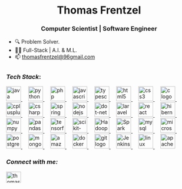 <h1 align="center">Thomas Frentzel
<h3 align="center">Computer Scientist | Software Engineer</h3>


- 🔍 Problem Solver.
- 🧑‍💻 Full-Stack | A.I. & M.L.
- 📫 thomasfrentzel@96gmail.com

##

### _Tech Stack_:

<div align="left">
  <a href="https://www.java.com/" target="_blank">
    <img src="https://cdn.jsdelivr.net/gh/devicons/devicon/icons/java/java-original.svg" height="40" alt="java logo" />
  </a>
  <img width="12" />
  <a href="https://www.python.org/" target="_blank">
    <img src="https://cdn.jsdelivr.net/gh/devicons/devicon/icons/python/python-original.svg" height="40" alt="python logo" />
  </a>
  <img width="12" />
  <a href="https://www.php.net/" target="_blank">
    <img src="https://skillicons.dev/icons?i=php" height="40" alt="php logo" />
  </a>
  <img width="12" />
  <a href="https://developer.mozilla.org/en-US/docs/Web/JavaScript" target="_blank">
    <img src="https://skillicons.dev/icons?i=js" height="40" alt="javascript logo" />
  </a>
  <img width="12" />
  <a href="https://www.typescriptlang.org/" target="_blank">
    <img src="https://skillicons.dev/icons?i=ts" height="40" alt="typescript logo" />
  </a>
  <img width="12" />
  <a href="https://developer.mozilla.org/en-US/docs/Web/HTML" target="_blank">
    <img src="https://skillicons.dev/icons?i=html" height="40" alt="html5 logo" />
  </a>
  <img width="12" />
  <a href="https://developer.mozilla.org/en-US/docs/Web/CSS" target="_blank">
    <img src="https://skillicons.dev/icons?i=css" height="40" alt="css3 logo" />
  </a>
  <img width="12" />
  <a href="https://www.cprogramming.com/tutorial/c-tutorial.html?inl=nv" target="_blank">
    <img src="https://skillicons.dev/icons?i=c" height="40" alt="c logo" />
  </a>
  <img width="12" />
  <a href="https://www.cplusplus.com/" target="_blank">
    <img src="https://skillicons.dev/icons?i=cpp" height="40" alt="cplusplus logo" />
  </a>
  <img width="12" />
  <a href="https://learn.microsoft.com/en-us/dotnet/csharp/" target="_blank">
    <img src="https://skillicons.dev/icons?i=cs" height="40" alt="csharp logo" />
  </a>
  <img width="12" />
  <a href="https://spring.io/" target="_blank">
    <img src="https://cdn.simpleicons.org/spring/6DB33F" height="40" alt="spring logo" />
  </a>
  <img width="12" />
  <a href="https://nodejs.org/" target="_blank">
    <img src="https://cdn.simpleicons.org/nodedotjs/339933" height="40" alt="nodejs logo" />
  </a>
  <img width="12" />
    <a href="https://learn.microsoft.com/pt-br/dotnet/" target="_blank">
  <img src="https://cdn.jsdelivr.net/gh/devicons/devicon/icons/dot-net/dot-net-original.svg" height="40" alt="dot-net logo"  />
</a>
  <img width="12" />
  <a href="https://laravel.com/" target="_blank">
    <img src="https://cdn.simpleicons.org/laravel/FF2D20" height="40" alt="laravel logo" />
  </a>
  <img width="12" />
  <a href="https://reactjs.org/" target="_blank">
    <img src="https://cdn.simpleicons.org/react/61DAFB" height="40" alt="react logo" />
  </a>
  <img width="12" />
  <a href="https://hibernate.org/" target="_blank">
    <img src="https://cdn.simpleicons.org/hibernate/59666C" height="40" alt="hibernate logo" />
  </a>
  <img width="12" />
  <a href="https://numpy.org/" target="_blank">
    <img src="https://cdn.jsdelivr.net/gh/devicons/devicon/icons/numpy/numpy-original.svg" height="40" alt="numpy logo" />
  </a>
  <img width="12" />
  <a href="https://pandas.pydata.org/" target="_blank">
    <img src="https://cdn.jsdelivr.net/gh/devicons/devicon/icons/pandas/pandas-original.svg" height="40" alt="pandas logo" />
  </a>
  <img width="12" />
  <a href="https://www.tensorflow.org/" target="_blank">
    <img src="https://cdn.jsdelivr.net/gh/devicons/devicon/icons/tensorflow/tensorflow-original.svg" height="40" alt="tensorflow logo" />
  </a>
  <img width="12" />
  <a href="https://scikit-learn.org/" target="_blank">
    <img src="https://cdn.jsdelivr.net/gh/devicons/devicon@latest/icons/scikitlearn/scikitlearn-original.svg" height="40" alt="scikit-learn logo" />
  </a>
  <img width="12" />
  <a href="https://hadoop.apache.org/" target="_blank">
    <img src="https://icon.icepanel.io/Technology/svg/Apache-Hadoop.svg" height="40" alt="Hadoop logo" />
  </a>
  <img width="12" />
  <a href="https://spark.apache.org/" target="_blank">
    <img src="https://cdn.icon-icons.com/icons2/2699/PNG/512/apache_spark_logo_icon_170560.png" height="40" alt="Spark logo" />
  </a>
  <img width="12" />
  <a href="https://www.mysql.com/" target="_blank">
    <img src="https://skillicons.dev/icons?i=mysql" height="40" alt="mysql logo" />
  </a>
  <img width="12" />
  <a href="https://www.microsoft.com/en-us/sql-server" target="_blank">
    <img src="https://cdn.jsdelivr.net/gh/devicons/devicon@latest/icons/microsoftsqlserver/microsoftsqlserver-original.svg" height="40" alt="microsoftsqlserver logo" />
  </a>
  <img width="12" />
  <a href="https://www.postgresql.org/" target="_blank">
    <img src="https://cdn.jsdelivr.net/gh/devicons/devicon/icons/postgresql/postgresql-original.svg" height="40" alt="postgresql logo" />
  </a>
  <img width="12" />
  <a href="https://www.mongodb.com/" target="_blank">
    <img src="https://cdn.simpleicons.org/mongodb/47A248" height="40" alt="mongodb logo" />
  </a>
  <img width="12" />
  <a href="https://aws.amazon.com/" target="_blank">
    <img src="https://skillicons.dev/icons?i=aws" height="40" alt="amazonwebservices logo" />
  </a>
  <img width="12" />
  <a href="https://www.docker.com/" target="_blank">
    <img src="https://skillicons.dev/icons?i=docker" height="40" alt="docker logo" />
  </a>
  <img width="12" />
  <a href="https://git-scm.com/" target="_blank">
    <img src="https://cdn.jsdelivr.net/gh/devicons/devicon/icons/git/git-original.svg" height="40" alt=" git logo" />
  </a>
  <img width="12" />
  <a href="https://www.jenkins.io/" target="_blank">
    <img src="https://cdn.icon-icons.com/icons2/2699/PNG/512/jenkins_logo_icon_170552.png" height="40" alt="Jenkins logo" />
  </a>
  <img width="12" />
  <a href="https://www.kernel.org/" target="_blank">
    <img src="https://cdn.jsdelivr.net/gh/devicons/devicon/icons/linux/linux-original.svg" height="40" alt="linux logo" />
  </a>
  <img width="12" />
  <a href="https://maven.apache.org/" target="_blank">
    <img src="https://cdn.simpleicons.org/apachemaven/C71A36" height="40" alt="apachemaven logo" />
  </a>
</div>

### _Connect with me:_

<p align="left">
<a href="https://linkedin.com/in/thomas-frentzel" target="blank"><img align="center" src="https://raw.githubusercontent.com/rahuldkjain/github-profile-readme-generator/master/src/images/icons/Social/linked-in-alt.svg" alt="thomas-frentzel" height="30" width="40" /></a>
</p>
